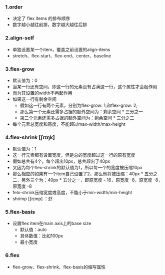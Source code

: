 ### 1.order

- 决定了 flex items 的排布顺序
- 数字越小越往前排，数字越大越往后排

### 2.align-self

- 单独设置某一个item，覆盖之前设置的align-items
- stretch、flex-start、flex-end、center、baseline

### 3.flex-grow

- 默认值为：0
- 当某一行还有空间，即这一行的元素没有占满这一行，这个属性才会起作用
- 而为其设置的width不再起作用
- 如果这一行有剩余空间
  - 假如这一行有两个元素，分别为flex-grow: 1;和flex-grow: 2;
  - 那么第一个元素还需多占据的额外空间为：剩余空间 * 三分之一
  - 第二个元素还需多占据的额外空间为：剩余空间 * 三分之二
- 每个元素总宽度和高度，不能超过max-width/max-height

### 4.flex-shrink [ʃrɪŋk] 

- 默认值为：1
- 这一行元素都有设置宽度，但是总的宽度超过这一行的原有宽度
- 假如总共有4个，每个超出10px，总共超出了40px
- 又因为每个flex-shrink的默认值为1，所以每一个的宽度被压缩10px
- 那么相应的如果有一个item自己设置了2，那么他将被压缩：40px * 五分之二，另外三个为：40px * 五分之一，即原宽度 - 16，原宽度 -8，原宽度 -8，原宽度 -8
- felx-shrink压缩宽度或高度，不能小于min-width/min-height
- shrimp [ʃrɪmp] ：虾

### 5.flex-basis

- 设置flex item在main axis上的base size
  - 默认值：auto
  - 具体数值：比如100px
  - 最小宽度

### 6.flex

- flex-grow、flex-shrink、flex-basis的缩写属性